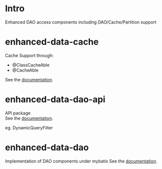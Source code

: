 # Intro
Enhanced DAO access components including DAO/Cache/Partition support

# enhanced-data-cache  
Cache Support through: 
  
* @ClassCacheAble
* @CacheAble

See the [documentation](enhanced-data-cache/README.md).

# enhanced-data-dao-api  
API package  
See the [documentation](enhanced-data-dao-api/README.md).

eg. DynamicQueryFilter  

# enhanced-data-dao  
Implementation of DAO components under mybatis
See the [documentation](enhanced-data-dao/README.md).  



